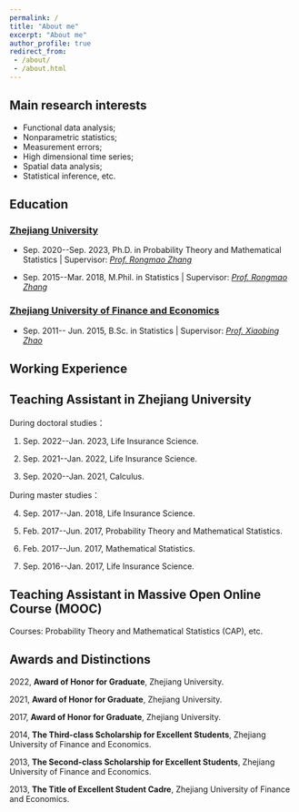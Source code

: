 ```yaml
---
permalink: /
title: "About me"
excerpt: "About me"
author_profile: true
redirect_from:
 - /about/
 - /about.html
---
```


 ## Main research interests
 
- Functional data analysis;
- Nonparametric statistics; 
- Measurement errors;  
- High dimensional time series;  
- Spatial data analysis; 
- Statistical inference, etc.

## Education

### [Zhejiang University](https://www.zju.edu.cn/)

- Sep. 2020--Sep. 2023, Ph.D. in Probability Theory and Mathematical Statistics  |  Supervisor: *[Prof. Rongmao Zhang](https://person.zju.edu.cn/en/0006280)* 

- Sep. 2015--Mar. 2018, M.Phil. in Statistics  |  Supervisor: *[Prof. Rongmao Zhang](https://person.zju.edu.cn/en/0006280)* 

### [Zhejiang University of Finance and Economics](https://www.zufe.edu.cn/)

- Sep. 2011-- Jun. 2015, B.Sc. in Statistics  |  Supervisor: *[Prof. Xiaobing Zhao](https://ds.zufe.edu.cn/info/1104/4821.htm)* 


## Working Experience

Teaching Assistant in Zhejiang University
------
During doctoral studies： 

1. Sep. 2022--Jan. 2023, Life Insurance Science.

2. Sep. 2021--Jan. 2022, Life Insurance Science.

3. Sep. 2020--Jan. 2021, Calculus.

During master studies：

4. Sep. 2017--Jan. 2018, Life Insurance Science.

5. Feb. 2017--Jun. 2017, Probability Theory and Mathematical Statistics.

6. Feb. 2017--Jun. 2017, Mathematical Statistics.

7. Sep. 2016--Jan. 2017, Life Insurance Science.

Teaching Assistant in Massive Open Online Course (MOOC)
------
Courses: Probability Theory and Mathematical Statistics (CAP), etc.

## Awards and Distinctions

2022, **Award of Honor for Graduate**, Zhejiang University.

2021, **Award of Honor for Graduate**, Zhejiang University.

2017, **Award of Honor for Graduate**, Zhejiang University.

2014, **The Third-class Scholarship for Excellent Students**, Zhejiang University of Finance and Economics.

2013, **The Second-class Scholarship for Excellent Students**, Zhejiang University of Finance and Economics.

2013, **The Title of Excellent Student Cadre**, Zhejiang University of Finance and Economics. 


